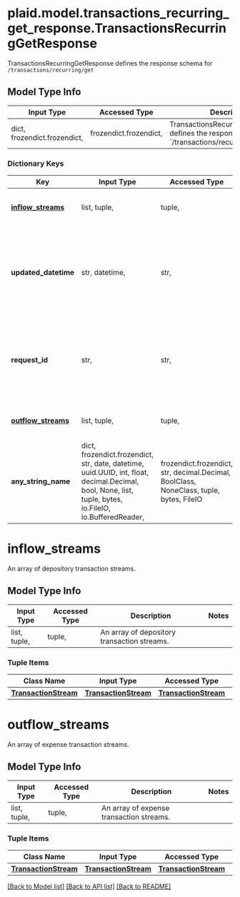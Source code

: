 # plaid.model.transactions_recurring_get_response.TransactionsRecurringGetResponse

TransactionsRecurringGetResponse defines the response schema for `/transactions/recurring/get`

## Model Type Info
Input Type | Accessed Type | Description | Notes
------------ | ------------- | ------------- | -------------
dict, frozendict.frozendict,  | frozendict.frozendict,  | TransactionsRecurringGetResponse defines the response schema for &#x60;/transactions/recurring/get&#x60; | 

### Dictionary Keys
Key | Input Type | Accessed Type | Description | Notes
------------ | ------------- | ------------- | ------------- | -------------
**[inflow_streams](#inflow_streams)** | list, tuple,  | tuple,  | An array of depository transaction streams. | 
**updated_datetime** | str, datetime,  | str,  | Timestamp in [ISO 8601](https://wikipedia.org/wiki/ISO_8601) format (&#x60;YYYY-MM-DDTHH:mm:ssZ&#x60;) indicating the last time transaction streams for the given account were updated on | value must conform to RFC-3339 date-time
**request_id** | str,  | str,  | A unique identifier for the request, which can be used for troubleshooting. This identifier, like all Plaid identifiers, is case sensitive. | 
**[outflow_streams](#outflow_streams)** | list, tuple,  | tuple,  | An array of expense transaction streams. | 
**any_string_name** | dict, frozendict.frozendict, str, date, datetime, uuid.UUID, int, float, decimal.Decimal, bool, None, list, tuple, bytes, io.FileIO, io.BufferedReader,  | frozendict.frozendict, str, decimal.Decimal, BoolClass, NoneClass, tuple, bytes, FileIO | any string name can be used but the value must be the correct type | [optional]

# inflow_streams

An array of depository transaction streams.

## Model Type Info
Input Type | Accessed Type | Description | Notes
------------ | ------------- | ------------- | -------------
list, tuple,  | tuple,  | An array of depository transaction streams. | 

### Tuple Items
Class Name | Input Type | Accessed Type | Description | Notes
------------- | ------------- | ------------- | ------------- | -------------
[**TransactionStream**](TransactionStream.md) | [**TransactionStream**](TransactionStream.md) | [**TransactionStream**](TransactionStream.md) |  | 

# outflow_streams

An array of expense transaction streams.

## Model Type Info
Input Type | Accessed Type | Description | Notes
------------ | ------------- | ------------- | -------------
list, tuple,  | tuple,  | An array of expense transaction streams. | 

### Tuple Items
Class Name | Input Type | Accessed Type | Description | Notes
------------- | ------------- | ------------- | ------------- | -------------
[**TransactionStream**](TransactionStream.md) | [**TransactionStream**](TransactionStream.md) | [**TransactionStream**](TransactionStream.md) |  | 

[[Back to Model list]](../../README.md#documentation-for-models) [[Back to API list]](../../README.md#documentation-for-api-endpoints) [[Back to README]](../../README.md)

